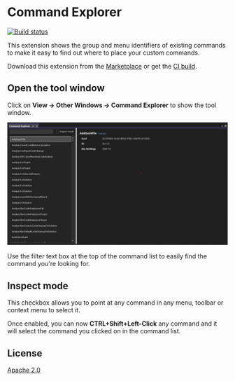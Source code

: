 # Command Explorer 

[![Build status](https://ci.appveyor.com/api/projects/status/k6un4vkn3ud7a16d?svg=true)](https://ci.appveyor.com/project/madskristensen/commandtableinfo)

This extension shows the group and menu identifiers of existing commands to make it easy to find out where to place your custom commands.

Download this extension from the [Marketplace](https://marketplace.visualstudio.com/items?itemName=MadsKristensen.CommandExplorer)
or get the [CI build](http://vsixgallery.com/extension/1a973c52-a674-48d8-a276-65ddab1ac598/).

## Open the tool window
Click on **View -> Other Windows -> Command Explorer** to show the tool window.

![Tool Window](art/toolwindow.png)


Use the filter text box at the top of the command list to easily find the command you're looking for.

## Inspect mode
This checkbox allows you to point at any command in any menu, toolbar or context menu to select it.

Once enabled, you can now **CTRL+Shift+Left-Click** any command and it will select the command you clicked on in the command list.

## License
[Apache 2.0](LICENSE) 